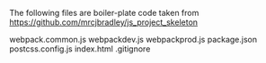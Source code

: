 The following files are boiler-plate code taken from https://github.com/mrcjbradley/js_project_skeleton

webpack.common.js
webpackdev.js
webpackprod.js
package.json
postcss.config.js
index.html
.gitignore